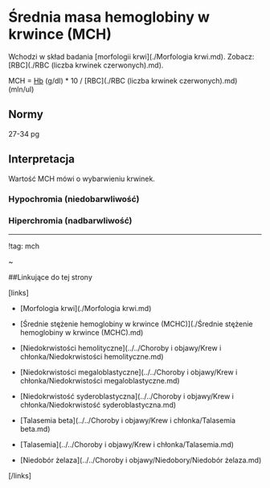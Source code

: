 # Średnia masa hemoglobiny w krwince (MCH)

Wchodzi w skład badania [morfologii krwi](./Morfologia krwi.md). Zobacz: [RBC](./RBC (liczba krwinek czerwonych).md).



MCH = [Hb](./Hemoglobina.md) (g/dl) * 10 / [RBC](./RBC (liczba krwinek czerwonych).md) (mln/ul)



## Normy

27-34 pg



## Interpretacja

Wartość MCH mówi o wybarwieniu krwinek.



### Hypochromia (niedobarwliwość)



### Hiperchromia (nadbarwliwość)





***

!tag: mch

~



##Linkujące do tej strony

[links]

- [Morfologia krwi](./Morfologia krwi.md)

- [Średnie stężenie hemoglobiny w krwince (MCHC)](./Średnie stężenie hemoglobiny w krwince (MCHC).md)

- [Niedokrwistości hemolityczne](../../Choroby i objawy/Krew i chłonka/Niedokrwistości hemolityczne.md)

- [Niedokrwistości megaloblastyczne](../../Choroby i objawy/Krew i chłonka/Niedokrwistości megaloblastyczne.md)

- [Niedokrwistość syderoblastyczna](../../Choroby i objawy/Krew i chłonka/Niedokrwistość syderoblastyczna.md)

- [Talasemia beta](../../Choroby i objawy/Krew i chłonka/Talasemia beta.md)

- [Talasemia](../../Choroby i objawy/Krew i chłonka/Talasemia.md)

- [Niedobór żelaza](../../Choroby i objawy/Niedobory/Niedobór żelaza.md)


[/links]












